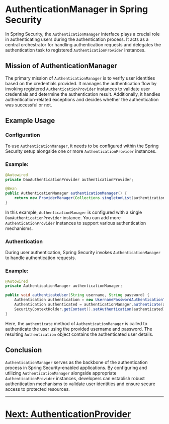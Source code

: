 # AuthenticationManager in Spring Security

In Spring Security, the `AuthenticationManager` interface plays a crucial role in authenticating users during the authentication process. It acts as a central orchestrator for handling authentication requests and delegates the authentication task to registered `AuthenticationProvider` instances.

## Mission of AuthenticationManager

The primary mission of `AuthenticationManager` is to verify user identities based on the credentials provided. It manages the authentication flow by invoking registered `AuthenticationProvider` instances to validate user credentials and determine the authentication result. Additionally, it handles authentication-related exceptions and decides whether the authentication was successful or not.

## Example Usage

### Configuration

To use `AuthenticationManager`, it needs to be configured within the Spring Security setup alongside one or more `AuthenticationProvider` instances.

### Example:

```java
@Autowired
private DaoAuthenticationProvider authenticationProvider;

@Bean
public AuthenticationManager authenticationManager() {
    return new ProviderManager(Collections.singletonList(authenticationProvider));
}
```

In this example, `AuthenticationManager` is configured with a single `DaoAuthenticationProvider` instance. You can add more `AuthenticationProvider` instances to support various authentication mechanisms.

### Authentication

During user authentication, Spring Security invokes `AuthenticationManager` to handle authentication requests.

### Example:

```java
@Autowired
private AuthenticationManager authenticationManager;

public void authenticateUser(String username, String password) {
    Authentication authentication = new UsernamePasswordAuthenticationToken(username, password);
    Authentication authenticated = authenticationManager.authenticate(authentication);
    SecurityContextHolder.getContext().setAuthentication(authenticated);
}
```

Here, the `authenticate` method of `AuthenticationManager` is called to authenticate the user using the provided username and password. The resulting `Authentication` object contains the authenticated user details.

## Conclusion

`AuthenticationManager` serves as the backbone of the authentication process in Spring Security-enabled applications. By configuring and utilizing `AuthenticationManager` alongside appropriate `AuthenticationProvider` instances, developers can establish robust authentication mechanisms to validate user identities and ensure secure access to protected resources.

---

# [Next: AuthenticationProvider](authentication-provider.md)